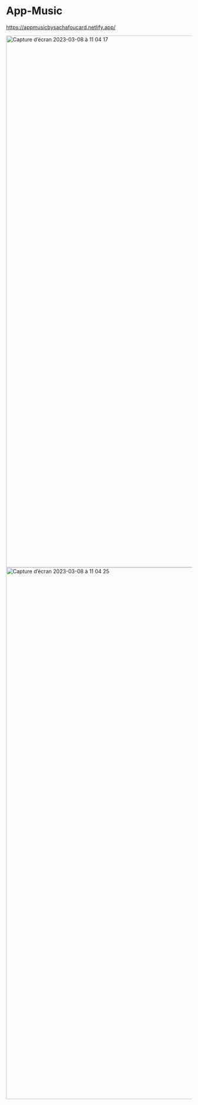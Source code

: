 # App-Music

https://appmusicbysachafoucard.netlify.app/

<img width="1440" alt="Capture d’écran 2023-03-08 à 11 04 17" src="https://user-images.githubusercontent.com/94567706/223670259-99f4c546-6def-4095-a393-ba973acae6fb.png">

<img width="1440" alt="Capture d’écran 2023-03-08 à 11 04 25" src="https://user-images.githubusercontent.com/94567706/223670291-f7fbfab0-e0fc-4f51-8034-05ed4df182df.png">
 
 
 
 
